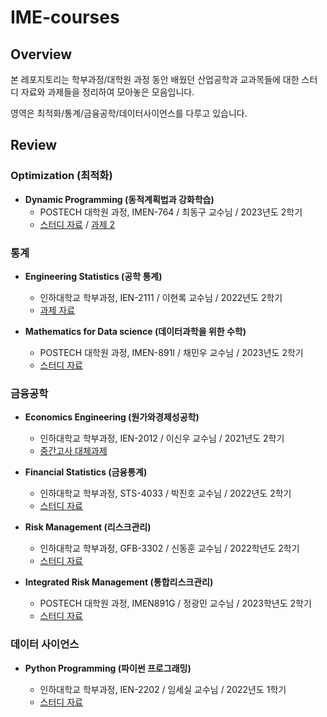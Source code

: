 # IME-courses

## Overview

본 레포지토리는 학부과정/대학원 과정 동안 배웠던 산업공학과 교과목들에 대한 스터디 자료와 과제들을 정리하여 모아놓은 모음입니다. 

영역은 최적화/통계/금융공학/데이터사이언스를 다루고 있습니다.

## Review

### Optimization (최적화)

- **Dynamic Programming (동적계획법과 강화학습)**
  - POSTECH 대학원 과정, IMEN-764 / 최동구 교수님 / 2023년도 2학기
  - [스터디 자료](./Dynamic-Programming/) / [과제 2]()

### 통계

- **Engineering Statistics (공학 통계)**
  - 인하대학교 학부과정,  IEN-2111 / 이현록 교수님 / 2022년도 2학기
  - [과제 자료](./Engineering-Statistics/)

- **Mathematics for Data science (데이터과학을 위한 수학)**
  - POSTECH 대학원 과정, IMEN-891I / 채민우 교수님 / 2023년도 2학기
  - [스터디 자료](./Mathematic-for-Data-science/)

### 금융공학

- **Economics Engineering (원가와경제성공학)**
  - 인하대학교 학부과정, IEN-2012 / 이신우 교수님 / 2021년도 2학기
  - [중간고사 대체과제](./Economic-Engineering/원가와경제성공학_12190625_배기웅_최종본.pdf)

- **Financial Statistics (금융통계)**
  - 인하대학교 학부과정, STS-4033 / 박진호 교수님 / 2022년도 2학기
  - [스터디 자료](./Financial-Statistics/)

- **Risk Management (리스크관리)**
  - 인하대학교 학부과정, GFB-3302 / 신동훈 교수님 / 2022학년도 2학기
  - [스터디 자료]()

- **Integrated Risk Management (통합리스크관리)**
  - POSTECH 대학원 과정, IMEN891G / 정광민 교수님 / 2023학년도 2학기
  - [스터디 자료](./Integreted-Risk-Managaement/)

### 데이터 사이언스

- **Python Programming (파이썬 프로그래밍)**

  - 인하대학교 학부과정, IEN-2202 / 임세실 교수님 / 2022년도 1학기
  - [스터디 자료](./Python-Programming/)
